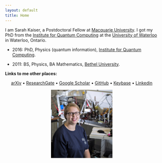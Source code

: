 ```yaml
---
layout: default
title: Home
---
```


I am Sarah Kaiser, a Postdoctoral Fellow at [Macquarie University](https://www.mq.edu.au/). I got my PhD from the [Institute for Quantum Computing](https://uwaterloo.ca/institute-for-quantum-computing/) at the [University of Waterloo](https://uwaterloo.ca/) in Waterloo, Ontario.

* 2016: PhD, Physics (quantum information), [Institute for Quantum Computing](https://uwaterloo.ca/institute-for-quantum-computing/).

* 2011: BS, Physics, BA Mathematics, [Bethel University](https://www.bethel.edu/).

**Links to me other places:**
<p style="text-align: center;">
<!-- [arXiv](http://arxiv.org/a/kaiser_s_1) •
[ResearchGate](https://www.researchgate.net/profile/Sarah_Kaiser) •
[Google Scholar](https://scholar.google.ca/citations?user=wUnQwUMAAAAJ&hl=en) •
[GitHub](https://github.com/crazy4pi314) •
[Linkedin](https://www.linkedin.com/in/sckaiser1) -->
<a href="http://arxiv.org/a/kaiser_s_1" target="_top">arXiv</a> • 
<a href="https://www.researchgate.net/profile/Sarah_Kaiser" target="_top">ResearchGate</a> • 
<a href="https://scholar.google.ca/citations?user=wUnQwUMAAAAJ&hl=en" target="_top">Google Scholar</a> • 
<a href="https://github.com/crazy4pi314" target="_top">GitHub</a> • 
<a href="https://keybase.io/skaiser" target="_top">Keybase</a> • 
<a href="https://www.linkedin.com/in/sckaiser1" target="_top">Linkedin</a><br>
	<img src="/public/profile_photo.jpg" alt="Sarah Kaiser" style="width: 40%; display: inline;padding-top: 1em;"/>
</p>